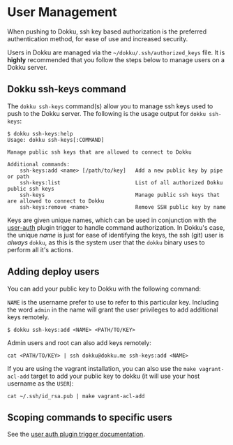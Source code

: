 # User Management

When pushing to Dokku, ssh key based authorization is the preferred authentication method, for ease of use and increased security.

Users in Dokku are managed via the `~/dokku/.ssh/authorized_keys` file. It is **highly** recommended that you follow the  steps below to manage users on a Dokku server.

## Dokku ssh-keys command

The `dokku ssh-keys` command(s) allow you to manage ssh keys used to push to the Dokku server. The following is the usage output for `dokku ssh-keys`:

```
$ dokku ssh-keys:help
Usage: dokku ssh-keys[:COMMAND]

Manage public ssh keys that are allowed to connect to Dokku

Additional commands:
    ssh-keys:add <name> [/path/to/key]   Add a new public key by pipe or path
    ssh-keys:list                        List of all authorized Dokku public ssh keys
    ssh-keys                             Manage public ssh keys that are allowed to connect to Dokku
    ssh-keys:remove <name>               Remove SSH public key by name
```

Keys are given unique names, which can be used in conjunction with the [user-auth](/dokku/development/plugin-triggers/#user-auth) plugin trigger to handle command authorization. In Dokku's case, the unique _name_ is just for ease of identifying the keys, the ssh (git) user is *always* `dokku`, as this is the system user that the `dokku` binary uses to perform all it's actions. 

## Adding deploy users

You can add your public key to Dokku with the following command:

`NAME` is the username prefer to use to refer to this particular key. Including the word `admin` in the name will grant the user privileges to add additional keys remotely.

```shell
$ dokku ssh-keys:add <NAME> <PATH/TO/KEY>
```

Admin users and root can also add keys remotely: 
```shell
cat <PATH/TO/KEY> | ssh dokku@dokku.me ssh-keys:add <NAME>
```

If you are using the vagrant installation, you can also use the `make vagrant-acl-add` target to add your public key to dokku (it will use your host username as the `USER`):

```shell
cat ~/.ssh/id_rsa.pub | make vagrant-acl-add
```

## Scoping commands to specific users

See the [user auth plugin trigger documentation](/dokku/development/plugin-triggers/#user-auth).
